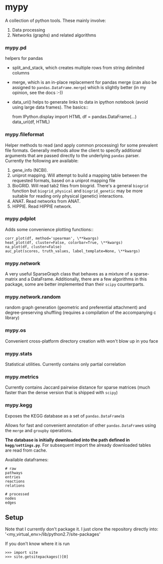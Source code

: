 mypy
====

A collection of python tools. These mainly involve:

1. Data processing
2. Networks (graphs) and related algorithms

### mypy.pd
helpers for pandas

 * split_and_stack, which creates multiple rows from string delimited columns
 * merge, which is an in-place replacement for pandas merge (can also be assigned to `pandas.DataFrame.merge`) which is slightly better (in my opinion, see the docs :-))
 * data_uri() helps to generate links to data in ipython notebook (avoid using large data frames). The basics::

    from IPython.display import HTML
    df = pandas.DataFrame(...)
    data_uri(df, HTML)

### mypy.fileformat
Helper methods to read (and apply common processing) for some prevalent file formats.
Generally methods allow the client to specify additional arguments that are passed directly to the underlying `pandas` parser.
Currently the following are available:

1. gene_info (NCBI). 
2. uniprot mapping. Will attempt to build a mapping table between the requested formats, based on a uniprot mapping file
3. BioGRID. Will read tab2 files from biogrid. There's a general `biogrid` function but  `biogrid_physical` and `biogrid_genetic` may be more suitable for reading only physical (genetic) interactions.
4. ANAT. Read networks from ANAT.
5. HIPPIE. Read HIPPIE network.

### mypy.pdplot
Adds some convenience plotting functions::

    corr_plot(df, method='spearman', \**kwargs)
    heat_plot(df, cluster=False, colorbar=True, \**kwargs)
    na_plot(df, cluster=False)
    auc_plot(scores, truth_values, label_template=None, \**kwargs)

### mypy.network
A very useful SparseGraph class that behaves as a mixture of a sparse-matrix and a DataFrame.
Additionally, there are a few algorithms in this package, some are better implemented than their `scipy` counterparts.

### mypy.network.random
random graph generation (geometric and preferential attachment) and degree-preserving shuffling (requires a compilation of the accompanying c library)

### mypy.os
Convenient cross-platform directory creation with won't blow up in you face

### mypy.stats
Statistical utilities. Currently contains only partial correlation

### mypy.metrics
Currently contains Jaccard pairwise distance for sparse matrices (much faster than the dense version that is shipped with `scipy`)

### mypy.kegg
Exposes the KEGG database as a set of `pandas.DataFrame`\s

Allows for fast and convenient annotation of other `pandas.DataFrame`s
using the `merge` and `groupby` operations.

**The database is initially downloaded into the path defined in `kegg/settings.py`**.
For subsequent import the already downloaded tables are read from cache.

Available dataframes:

    # raw
    pathways
    entries
    reactions
    relations

    # processed
    nodes
    edges
    
Setup
-----
Note that I currently don't package it. I just clone the repository directly into:
'<my_virtual_env>/lib/python2.7/site-packages'

If you don't know where it is run

    >>> import site
    >>> site.getsitepackages()[0]
